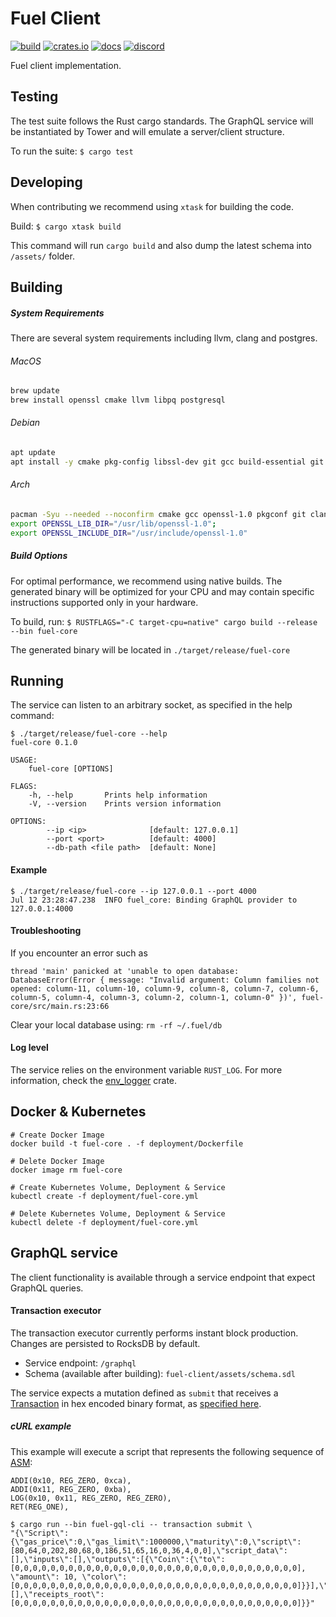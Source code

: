 # Fuel Client

[![build](https://github.com/FuelLabs/fuel-core/actions/workflows/ci.yml/badge.svg)](https://github.com/FuelLabs/fuel-core/actions/workflows/ci.yml)
[![crates.io](https://img.shields.io/crates/v/fuel-core?label=latest)](https://crates.io/crates/fuel-core)
[![docs](https://docs.rs/fuel-core/badge.svg)](https://docs.rs/fuel-core/)
[![discord](https://img.shields.io/badge/chat%20on-discord-orange?&logo=discord&logoColor=ffffff&color=7389D8&labelColor=6A7EC2)](https://discord.gg/xfpK4Pe)

Fuel client implementation.

## Testing

The test suite follows the Rust cargo standards. The GraphQL service will be instantiated by Tower and will emulate a server/client structure.

To run the suite:
`$ cargo test`

## Developing

When contributing we recommend using `xtask` for building the code.

Build:
`$ cargo xtask build`

This command will run `cargo build` and also dump the latest schema into `/assets/` folder.

## Building

##### System Requirements

There are several system requirements including llvm, clang and postgres.

###### MacOS
```bash
brew update
brew install openssl cmake llvm libpq postgresql
```

###### Debian
```bash
apt update
apt install -y cmake pkg-config libssl-dev git gcc build-essential git clang libclang-dev llvm libpq-dev
```

###### Arch
```bash 
pacman -Syu --needed --noconfirm cmake gcc openssl-1.0 pkgconf git clang llvm11 llvm11-libs postgresql-libs
export OPENSSL_LIB_DIR="/usr/lib/openssl-1.0";
export OPENSSL_INCLUDE_DIR="/usr/include/openssl-1.0"
```

##### Build Options

For optimal performance, we recommend using native builds. The generated binary will be optimized for your CPU and may contain specific instructions supported only in your hardware.

To build, run:
`$ RUSTFLAGS="-C target-cpu=native" cargo build --release --bin fuel-core`

The generated binary will be located in `./target/release/fuel-core`

## Running

The service can listen to an arbitrary socket, as specified in the help command:

```
$ ./target/release/fuel-core --help
fuel-core 0.1.0

USAGE:
    fuel-core [OPTIONS]

FLAGS:
    -h, --help       Prints help information
    -V, --version    Prints version information

OPTIONS:
        --ip <ip>              [default: 127.0.0.1]
        --port <port>          [default: 4000]
        --db-path <file path>  [default: None]
```

#### Example

```
$ ./target/release/fuel-core --ip 127.0.0.1 --port 4000
Jul 12 23:28:47.238  INFO fuel_core: Binding GraphQL provider to 127.0.0.1:4000
```

#### Troubleshooting

If you encounter an error such as
```
thread 'main' panicked at 'unable to open database: DatabaseError(Error { message: "Invalid argument: Column families not opened: column-11, column-10, column-9, column-8, column-7, column-6, column-5, column-4, column-3, column-2, column-1, column-0" })', fuel-core/src/main.rs:23:66
```
Clear your local database using: `rm -rf ~/.fuel/db`

#### Log level

The service relies on the environment variable `RUST_LOG`. For more information, check the [env_logger](https://docs.rs/env_logger) crate.


## Docker & Kubernetes
```
# Create Docker Image
docker build -t fuel-core . -f deployment/Dockerfile

# Delete Docker Image
docker image rm fuel-core

# Create Kubernetes Volume, Deployment & Service
kubectl create -f deployment/fuel-core.yml

# Delete Kubernetes Volume, Deployment & Service
kubectl delete -f deployment/fuel-core.yml
```

## GraphQL service

The client functionality is available through a service endpoint that expect GraphQL queries.

#### Transaction executor

The transaction executor currently performs instant block production. Changes are persisted to RocksDB by default.

* Service endpoint: `/graphql`
* Schema (available after building): `fuel-client/assets/schema.sdl`

The service expects a mutation defined as `submit` that receives a [Transaction](https://github.com/FuelLabs/fuel-tx) in hex encoded binary format, as [specified here](https://github.com/FuelLabs/fuel-specs/blob/master/specs/protocol/tx_format.md).

##### cURL example

This example will execute a script that represents the following sequence of [ASM](https://github.com/FuelLabs/fuel-asm):

```
ADDI(0x10, REG_ZERO, 0xca),
ADDI(0x11, REG_ZERO, 0xba),
LOG(0x10, 0x11, REG_ZERO, REG_ZERO),
RET(REG_ONE),
```

```
$ cargo run --bin fuel-gql-cli -- transaction submit \
"{\"Script\":{\"gas_price\":0,\"gas_limit\":1000000,\"maturity\":0,\"script\":[80,64,0,202,80,68,0,186,51,65,16,0,36,4,0,0],\"script_data\":[],\"inputs\":[],\"outputs\":[{\"Coin\":{\"to\":[0,0,0,0,0,0,0,0,0,0,0,0,0,0,0,0,0,0,0,0,0,0,0,0,0,0,0,0,0,0,0,0], \"amount\": 10, \"color\": [0,0,0,0,0,0,0,0,0,0,0,0,0,0,0,0,0,0,0,0,0,0,0,0,0,0,0,0,0,0,0,0]}}],\"witnesses\":[],\"receipts_root\":[0,0,0,0,0,0,0,0,0,0,0,0,0,0,0,0,0,0,0,0,0,0,0,0,0,0,0,0,0,0,0,0]}}"
```
